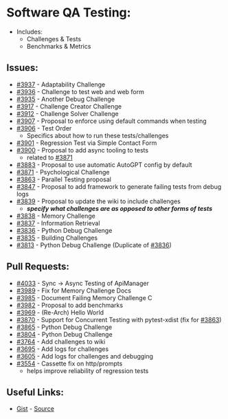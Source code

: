 [gist]:https://gist.github.com/anonhostpi/97d4bb3e9535c92b8173fae704b76264#file-_topics-0014-qa-md
[source]:https://github.com/anonhostpi/AUTOGPT.TRACKERS/blob/main/TOPICS/0014.QA/QA.md
# Software QA Testing:
- Includes:
  - Challenges & Tests
  - Benchmarks & Metrics
## Issues:
- [#3937][3937] - Adaptability Challenge
- [#3936][3936] - Challenge to test web and web form
- [#3935][3935] - Another Debug Challenge
- [#3917][3917] - Challenge Creator Challenge
- [#3912][3912] - Challenge Solver Challenge
- [#3907][3907] - Proposal to enforce using default commands when testing
- [#3906][3906] - Test Order
  - Specifics about how to run these tests/challenges
- [#3901][3901] - Regression Test via Simple Contact Form
- [#3900][3900] - Proposal to add async tooling to tests
  - related to [#3871][3871]
- [#3883][3883] - Proposal to use automatic AutoGPT config by default
- [#3871][3871] - Psychological Challenge
- [#3863][3863] - Parallel Testing proposal
- [#3847][3847] - Proposal to add framework to generate failing tests from debug logs
- [#3839][3839] - Proposal to update the wiki to include challenges
  - ***specify what challenges are as opposed to other forms of tests***
- [#3838][3838] - Memory Challenge
- [#3837][3837] - Information Retrieval
- [#3836][3836] - Python Debug Challenge
- [#3835][3835] - Building Challenges
- [#3813][3813] - Python Debug Challenge (Duplicate of [#3836][3836])

## Pull Requests:
- [#4033][4033] - Sync -> Async Testing of ApiManager
- [#3989][3989] - Fix for Memory Challenge Docs
- [#3985][3985] - Document Failing Memory Challenge C
- [#3982][3982] - Proposal to add benchmarks
- [#3969][3969] - (Re-Arch) Hello World
- [#3870][3870] - Support for Concurrent Testing with pytest-xdist (fix for [#3863][3863])
- [#3865][3865] - Python Debug Challenge
- [#3804][3804] - Python Debug Challenge
- [#3764][3764] - Add challenges to wiki
- [#3695][3695] - Add logs for challenges
- [#3605][3605] - Add logs for challenges and debugging
- [#3554][3554] - Cassette fix on http/prompts
  - helps improve reliability of regression tests

## Useful Links:
- [Gist][gist] - [Source][source]

[3554]:https://github.com/Significant-Gravitas/Auto-GPT/pull/3554
[3605]:https://github.com/Significant-Gravitas/Auto-GPT/pull/3605
[3695]:https://github.com/Significant-Gravitas/Auto-GPT/pull/3695
[3764]:https://github.com/Significant-Gravitas/Auto-GPT/pull/3764
[3804]:https://github.com/Significant-Gravitas/Auto-GPT/pull/3804
[3813]:https://github.com/Significant-Gravitas/Auto-GPT/issues/3813
[3835]:https://github.com/Significant-Gravitas/Auto-GPT/issues/3835
[3836]:https://github.com/Significant-Gravitas/Auto-GPT/issues/3836
[3837]:https://github.com/Significant-Gravitas/Auto-GPT/issues/3837
[3838]:https://github.com/Significant-Gravitas/Auto-GPT/issues/3838
[3839]:https://github.com/Significant-Gravitas/Auto-GPT/issues/3839
[3847]:https://github.com/Significant-Gravitas/Auto-GPT/issues/3847
[3863]:https://github.com/Significant-Gravitas/Auto-GPT/issues/3863
[3865]:https://github.com/Significant-Gravitas/Auto-GPT/pull/3865
[3870]:https://github.com/Significant-Gravitas/Auto-GPT/pull/3870
[3871]:https://github.com/Significant-Gravitas/Auto-GPT/issues/3871
[3883]:https://github.com/Significant-Gravitas/Auto-GPT/issues/3883
[3900]:https://github.com/Significant-Gravitas/Auto-GPT/issues/3900
[3901]:https://github.com/Significant-Gravitas/Auto-GPT/issues/3901
[3906]:https://github.com/Significant-Gravitas/Auto-GPT/issues/3906
[3907]:https://github.com/Significant-Gravitas/Auto-GPT/issues/3907
[3912]:https://github.com/Significant-Gravitas/Auto-GPT/issues/3912
[3917]:https://github.com/Significant-Gravitas/Auto-GPT/issues/3917
[3935]:https://github.com/Significant-Gravitas/Auto-GPT/issues/3935
[3936]:https://github.com/Significant-Gravitas/Auto-GPT/issues/3936
[3937]:https://github.com/Significant-Gravitas/Auto-GPT/issues/3937
[3969]:https://github.com/Significant-Gravitas/Auto-GPT/pull/3969
[3982]:https://github.com/Significant-Gravitas/Auto-GPT/pull/3982
[3985]:https://github.com/Significant-Gravitas/Auto-GPT/pull/3985
[3989]:https://github.com/Significant-Gravitas/Auto-GPT/pull/3989
[4033]:https://github.com/Significant-Gravitas/Auto-GPT/pull/4033